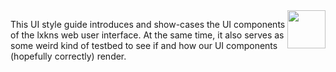 <img src="public/lxkns192.png" style="height: 8ex; float: right;">

This UI style guide introduces and show-cases the UI components of the lxkns web
user interface. At the same time, it also serves as some weird kind of testbed
to see if and how our UI components (hopefully correctly) render.
